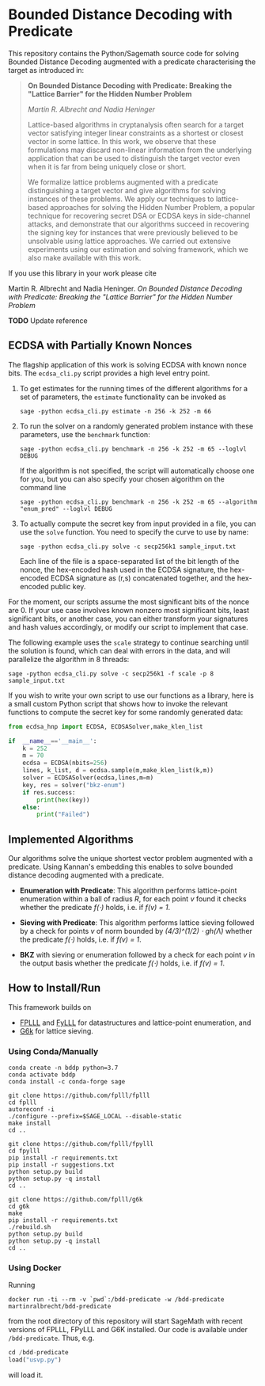 # Bounded Distance Decoding with Predicate

This repository contains the Python/Sagemath source code for solving Bounded Distance Decoding augmented with a predicate characterising the target as introduced in:

> **On Bounded Distance Decoding with Predicate: Breaking the "Lattice Barrier" for the Hidden Number Problem**  
>
> *Martin R. Albrecht and Nadia Heninger*  
>
> Lattice-based algorithms in cryptanalysis often search for a target vector satisfying integer linear constraints as a shortest or closest vector in some lattice.  In this work, we observe that these formulations may discard non-linear information from the underlying application that can be used to distinguish the target vector even when it is far from being uniquely close or short.  
>
> We formalize lattice problems augmented with a predicate distinguishing a target vector and give algorithms for solving instances of these problems. We apply our techniques to lattice-based approaches for solving the Hidden Number Problem, a popular technique for recovering secret DSA or ECDSA keys in side-channel attacks, and demonstrate that our algorithms succeed in recovering the signing key for instances that were previously believed to be unsolvable using lattice approaches. We carried out extensive experiments using our estimation and solving framework, which we also make available with this work.

If you use this library in your work please cite

  Martin R. Albrecht and Nadia Heninger. *On Bounded Distance Decoding with Predicate: Breaking the "Lattice Barrier" for the Hidden Number Problem*

**TODO** Update reference

## ECDSA with Partially Known Nonces

The flagship application of this work is solving ECDSA with known nonce bits. The `ecdsa_cli.py` script provides a high level entry point.

1. To get estimates for the running times of the different algorithms for a set of parameters, the `estimate` functionality can be invoked as

    ``` shell
    sage -python ecdsa_cli.py estimate -n 256 -k 252 -m 66
    ```

2. To run the solver on a randomly generated problem instance with these parameters, use the `benchmark` function:

    ``` shell
    sage -python ecdsa_cli.py benchmark -n 256 -k 252 -m 65 --loglvl DEBUG
    ```

    If the algorithm is not specified, the script will automatically choose one for you, but you can also specify your chosen algorithm on the command line

    ``` shell
    sage -python ecdsa_cli.py benchmark -n 256 -k 252 -m 65 --algorithm "enum_pred" --loglvl DEBUG
    ```

3. To actually compute the secret key from input provided in a file, you can use the `solve` function. You need to specify the curve to use by name:

    ``` shell
    sage -python ecdsa_cli.py solve -c secp256k1 sample_input.txt
    ```

    Each line of the file is a space-separated list of the bit length of the nonce, the hex-encoded hash used in the ECDSA signature, the hex-encoded ECDSA signature as (r,s) concatenated together, and the hex-encoded public key.

For the moment, our scripts assume the most significant bits of the nonce are 0. If your use case involves known nonzero most significant bits, least significant bits, or another case, you can either transform your signatures and hash values accordingly, or modify our script to implement that case.

The following example uses the `scale` strategy to continue searching until the solution is found, which can deal with errors in the data, and will parallelize the algorithm in 8 threads:

``` shell
sage -python ecdsa_cli.py solve -c secp256k1 -f scale -p 8 sample_input.txt
```

If you wish to write your own script to use our functions as a library, here is a small custom Python script that shows how to invoke the relevant functions to compute the secret key for some randomly generated data:
``` python
from ecdsa_hnp import ECDSA, ECDSASolver,make_klen_list

if  __name__=='__main__':
    k = 252
    m = 70
    ecdsa = ECDSA(nbits=256)
    lines, k_list, d = ecdsa.sample(m,make_klen_list(k,m))
    solver = ECDSASolver(ecdsa,lines,m=m)
    key, res = solver("bkz-enum")
    if res.success:
        print(hex(key))
    else:
        print("Failed")
```

## Implemented Algorithms

Our algorithms solve the unique shortest vector problem augmented with a predicate. Using Kannan's embedding this enables to solve bounded distance decoding augmented with a predicate.

- **Enumeration with Predicate**: This algorithm performs lattice-point enumeration within a ball of radius *R*, for each point *v* found it checks whether the predicate *f(⋅)* holds, i.e. if *f(v) = 1*.

- **Sieving with Predicate**: This algorithm performs lattice sieving followed by a check for points *v* of norm bounded by *(4/3)^(1/2) ⋅ gh(Λ)* whether the predicate *f(⋅)* holds, i.e. if *f(v) = 1*.

- **BKZ** with sieving or enumeration followed by a check for each point *v* in the output basis whether the predicate *f(⋅)* holds, i.e. if *f(v) = 1*.

## How to Install/Run

This framework builds on

- [FPLLL](https://github.com/fplll/fplll) and [FyLLL](https://github.com/fplll/fpylll) for datastructures and lattice-point enumeration, and
- [G6k](https://github.com/fplll/g6k) for lattice sieving.

### Using Conda/Manually

``` shell
conda create -n bddp python=3.7
conda activate bddp
conda install -c conda-forge sage

git clone https://github.com/fplll/fplll
cd fplll
autoreconf -i
./configure --prefix=$SAGE_LOCAL --disable-static
make install
cd ..

git clone https://github.com/fplll/fpylll
cd fpylll
pip install -r requirements.txt
pip install -r suggestions.txt
python setup.py build
python setup.py -q install
cd ..
    
git clone https://github.com/fplll/g6k
cd g6k
make
pip install -r requirements.txt
./rebuild.sh
python setup.py build
python setup.py -q install 
cd ..
```

### Using Docker

Running

``` shell
docker run -ti --rm -v `pwd`:/bdd-predicate -w /bdd-predicate martinralbrecht/bdd-predicate
```

from the root directory of this repository  will start SageMath with recent versions of FPLLL, FPyLLL and G6K installed. Our code is available under `/bdd-predicate`. Thus, e.g.

``` python
cd /bdd-predicate
load("usvp.py")
```

will load it.

